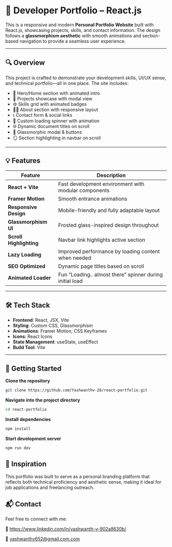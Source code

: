 # 🚀 Developer Portfolio – React.js

This is a responsive and modern **Personal Portfolio Website** built with React.js, showcasing projects, skills, and contact information. The design follows a **glassmorphism aesthetic** with smooth animations and section-based navigation to provide a seamless user experience.

---

## 🔍 Overview

This project is crafted to demonstrate your development skills, UI/UX sense, and technical portfolio—all in one place. The site includes:

- 👋 Hero/Home section with animated intro  
- 💼 Projects showcase with modal view  
- ⚙️ Skills grid with animated badges  
- 👨‍💻 About section with responsive layout  
- 📞 Contact form & social links  
- 🔄 Custom loading spinner with animation  
- 🌐 Dynamic document titles on scroll  
- 🧊 Glassmorphic modal & buttons  
- 🪞 Section highlighting in navbar on scroll  

---

## 💡 Features

| Feature | Description |
|--------|-------------|
| **React + Vite** | Fast development environment with modular components |
| **Framer Motion** | Smooth entrance animations |
| **Responsive Design** | Mobile-friendly and fully adaptable layout |
| **Glassmorphism UI** | Frosted glass-inspired design throughout |
| **Scroll Highlighting** | Navbar link highlights active section |
| **Lazy Loading** | Improved performance by loading content when needed |
| **SEO Optimized** | Dynamic page titles based on scroll |
| **Animated Loader** | Fun “Loading.. almost there” spinner during initial load |

---

## 🛠 Tech Stack

- **Frontend**: React, JSX, Vite
- **Styling**: Custom CSS, Glassmorphism
- **Animations**: Framer Motion, CSS Keyframes
- **Icons**: React Icons
- **State Management**: useState, useEffect
- **Build Tool**: Vite

---

## 🚀 Getting Started


**Clone the repository**
```bash
git clone https://github.com/Yashwanthv-28/react-portfolio.git
```
**Navigate into the project directory**
```bash
cd react-portfolio
```
**Install dependencies**
```bash
npm install
```
**Start development server**
```bash
npm run dev
```

## 🧠 Inspiration

This portfolio was built to serve as a personal branding platform that reflects both technical proficiency and aesthetic sense, making it ideal for job applications and freelancing outreach.

## 📬 Contact
Feel free to connect with me:

💼 https://www.linkedin.com/in/yashwanth-v-902a8630b/

📧 yashwanthv652@gmail.com.com
